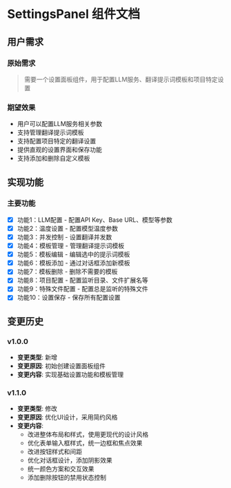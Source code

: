 # SettingsPanel 组件文档

## 用户需求
### 原始需求
> 需要一个设置面板组件，用于配置LLM服务、翻译提示词模板和项目特定设置

### 期望效果
- 用户可以配置LLM服务相关参数
- 支持管理翻译提示词模板
- 支持配置项目特定的翻译设置
- 提供直观的设置界面和保存功能
- 支持添加和删除自定义模板

## 实现功能
### 主要功能
- [x] 功能1：LLM配置 - 配置API Key、Base URL、模型等参数
- [x] 功能2：温度设置 - 配置模型温度参数
- [x] 功能3：并发控制 - 设置翻译并发数
- [x] 功能4：模板管理 - 管理翻译提示词模板
- [x] 功能5：模板编辑 - 编辑选中的提示词模板
- [x] 功能6：模板添加 - 通过对话框添加新模板
- [x] 功能7：模板删除 - 删除不需要的模板
- [x] 功能8：项目配置 - 配置监听目录、文件扩展名等
- [x] 功能9：特殊文件配置 - 配置总是监听的特殊文件
- [x] 功能10：设置保存 - 保存所有配置设置

## 变更历史
### v1.0.0
- **变更类型**: 新增
- **变更原因**: 初始创建设置面板组件
- **变更内容**: 实现基础设置功能和模板管理

### v1.1.0
- **变更类型**: 修改
- **变更原因**: 优化UI设计，采用简约风格
- **变更内容**: 
  - 改进整体布局和样式，使用更现代的设计风格
  - 优化表单输入框样式，统一边框和焦点效果
  - 改进按钮样式和间距
  - 优化对话框设计，添加阴影效果
  - 统一颜色方案和交互效果
  - 添加删除按钮的禁用状态控制 